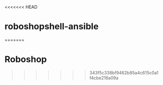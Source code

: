 <<<<<<< HEAD
# roboshopshell-ansible
=======
# Roboshop
>>>>>>> 343f5c338bf9462b85a4c615c0a1f4cbe216a09a
